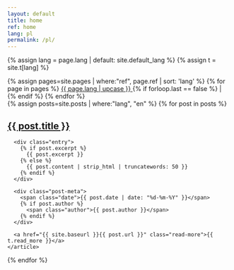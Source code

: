 ```yaml
---
layout: default
title: home
ref: home
lang: pl
permalink: /pl/
---
```

{% assign lang = page.lang | default: site.default_lang %}
{% assign t = site.t[lang] %}

<!-- Language switcher -->
<div class="language-switcher">
  {% assign pages=site.pages | where:"ref", page.ref | sort: 'lang' %}
  {% for page in pages %}
    <a href="{{ site.baseurl }}{{ page.url }}" class="{{ page.lang }} {% if page.lang == lang %}active{% endif %}">
      {{ page.lang | upcase }}
    </a>
    {% if forloop.last == false %}
    |
    {% endif %}
  {% endfor %}
</div>

<div class="posts">
  {% assign posts=site.posts | where:"lang", "en" %}
  {% for post in posts %}
    <article class="post">
      <h1><a href="{{ site.baseurl }}{{ post.url }}">{{ post.title }}</a></h1>

      <div class="entry">
        {% if post.excerpt %}
          {{ post.excerpt }}
        {% else %}
          {{ post.content | strip_html | truncatewords: 50 }}
        {% endif %}
      </div>

      <div class="post-meta">
        <span class="date">{{ post.date | date: "%d-%m-%Y" }}</span>
        {% if post.author %}
          <span class="author">{{ post.author }}</span>
        {% endif %}
      </div>

      <a href="{{ site.baseurl }}{{ post.url }}" class="read-more">{{ t.read_more }}</a>
    </article>
  {% endfor %}
</div>